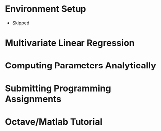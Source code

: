 # Environment Setup
- Skipped

# Multivariate Linear Regression

# Computing Parameters Analytically

# Submitting Programming Assignments

# Octave/Matlab Tutorial